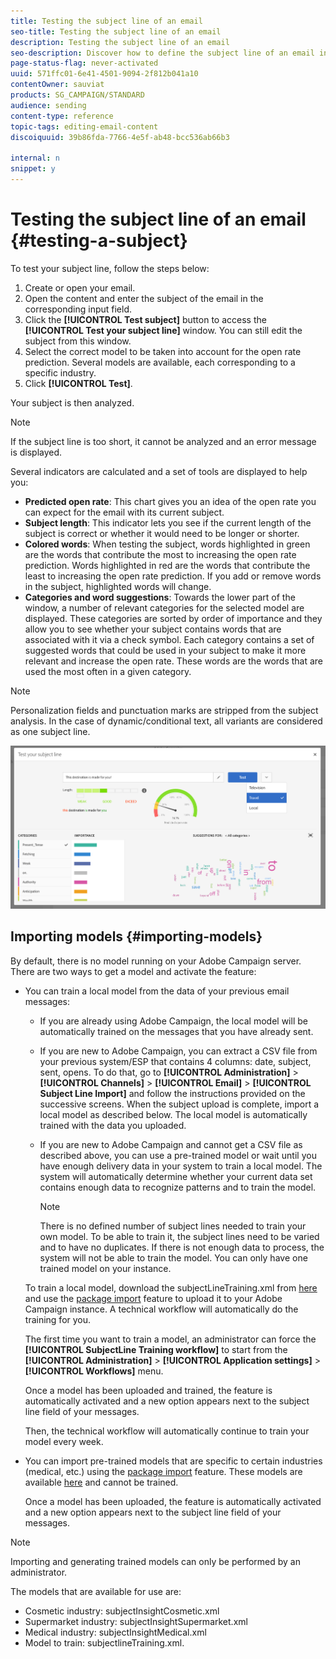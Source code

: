 ```yaml
---
title: Testing the subject line of an email
seo-title: Testing the subject line of an email
description: Testing the subject line of an email
seo-description: Discover how to define the subject line of an email in the Email Designer.
page-status-flag: never-activated
uuid: 571ffc01-6e41-4501-9094-2f812b041a10
contentOwner: sauviat
products: SG_CAMPAIGN/STANDARD
audience: sending
content-type: reference
topic-tags: editing-email-content
discoiquuid: 39b86fda-7766-4e5f-ab48-bcc536ab66b3

internal: n
snippet: y
---
```

# Testing the subject line of an email {#testing-a-subject}

To test your subject line, follow the steps below:

1. Create or open your email.
1. Open the content and enter the subject of the email in the corresponding input field.
1. Click the **[!UICONTROL Test subject]** button to access the **[!UICONTROL Test your subject line]** window. You can still edit the subject from this window.
1. Select the correct model to be taken into account for the open rate prediction. Several models are available, each corresponding to a specific industry.
1. Click **[!UICONTROL Test]**.

Your subject is then analyzed.

>[!NOTE]
>
>If the subject line is too short, it cannot be analyzed and an error message is displayed.

Several indicators are calculated and a set of tools are displayed to help you:

* **Predicted open rate**: This chart gives you an idea of the open rate you can expect for the email with its current subject.
* **Subject length**: This indicator lets you see if the current length of the subject is correct or whether it would need to be longer or shorter.
* **Colored words**: When testing the subject, words highlighted in green are the words that contribute the most to increasing the open rate prediction. Words highlighted in red are the words that contribute the least to increasing the open rate prediction. If you add or remove words in the subject, highlighted words will change.
* **Categories and word suggestions**: Towards the lower part of the window, a number of relevant categories for the selected model are displayed. These categories are sorted by order of importance and they allow you to see whether your subject contains words that are associated with it via a check symbol. Each category contains a set of suggested words that could be used in your subject to make it more relevant and increase the open rate. These words are the words that are used the most often in a given category.

>[!NOTE]
>
>Personalization fields and punctuation marks are stripped from the subject analysis. In the case of dynamic/conditional text, all variants are considered as one subject line.

![](assets/predictive_subject_line_example.png)

## Importing models {#importing-models}

By default, there is no model running on your Adobe Campaign server. There are two ways to get a model and activate the feature:

* You can train a local model from the data of your previous email messages:

    * If you are already using Adobe Campaign, the local model will be automatically trained on the messages that you have already sent.
    * If you are new to Adobe Campaign, you can extract a CSV file from your previous system/ESP that contains 4 columns: date, subject, sent, opens. To do that, go to **[!UICONTROL Administration]** > **[!UICONTROL Channels]** > **[!UICONTROL Email]** > **[!UICONTROL Subject Line Import]** and follow the instructions provided on the successive screens. When the subject upload is complete, import a local model as described below. The local model is automatically trained with the data you uploaded.
    * If you are new to Adobe Campaign and cannot get a CSV file as described above, you can use a pre-trained model or wait until you have enough delivery data in your system to train a local model. The system will automatically determine whether your current data set contains enough data to recognize patterns and to train the model.

      >[!NOTE]
      >
      >There is no defined number of subject lines needed to train your own model. To be able to train it, the subject lines need to be varied and to have no duplicates. If there is not enough data to process, the system will not be able to train the model. You can only have one trained model on your instance.

  To train a local model, download the subjectLineTraining.xml from [here](https://support.neolane.net/webApp/downloadCenter?__userConfig=psaDownloadCenter) and use the [package import](../../automating/using/managing-packages.md) feature to upload it to your Adobe Campaign instance. A technical workflow will automatically do the training for you.

  The first time you want to train a model, an administrator can force the **[!UICONTROL SubjectLine Training workflow]** to start from the **[!UICONTROL Administration]** > **[!UICONTROL Application settings]** > **[!UICONTROL Workflows]** menu.

  Once a model has been uploaded and trained, the feature is automatically activated and a new option appears next to the subject line field of your messages.

  Then, the technical workflow will automatically continue to train your model every week.

* You can import pre-trained models that are specific to certain industries (medical, etc.) using the [package import](../../automating/using/managing-packages.md) feature. These models are available [here](https://support.neolane.net/webApp/downloadCenter?__userConfig=psaDownloadCenter) and cannot be trained.

  Once a model has been uploaded, the feature is automatically activated and a new option appears next to the subject line field of your messages.

>[!NOTE]
>
>Importing and generating trained models can only be performed by an administrator.

The models that are available for use are:

* Cosmetic industry: subjectInsightCosmetic.xml
* Supermarket industry: subjectInsightSupermarket.xml
* Medical industry: subjectInsightMedical.xml
* Model to train: subjectlineTraining.xml.
